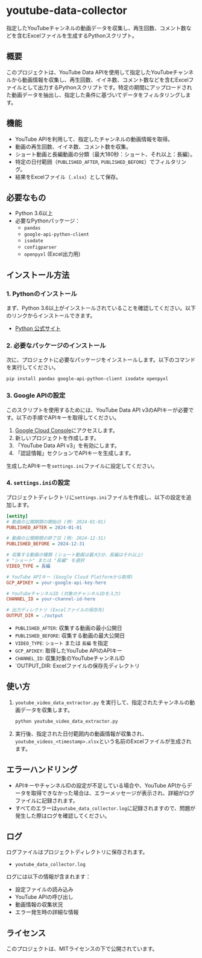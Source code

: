 # youtube-data-collector

指定したYouTubeチャンネルの動画データを収集し、再生回数、コメント数などを含むExcelファイルを生成するPythonスクリプト。

## 概要

このプロジェクトは、YouTube Data APIを使用して指定したYouTubeチャンネルから動画情報を収集し、再生回数、イイネ数、コメント数などを含むExcelファイルとして出力するPythonスクリプトです。特定の期間にアップロードされた動画データを抽出し、指定した条件に基づいてデータをフィルタリングします。

## 機能

- YouTube APIを利用して、指定したチャンネルの動画情報を取得。
- 動画の再生回数、イイネ数、コメント数を収集。
- ショート動画と長編動画の分類（最大180秒：ショート、それ以上：長編）。
- 特定の日付範囲（`PUBLISHED_AFTER`, `PUBLISHED_BEFORE`）でフィルタリング。
- 結果をExcelファイル（`.xlsx`）として保存。

## 必要なもの

- Python 3.6以上
- 必要なPythonパッケージ：
  - `pandas`
  - `google-api-python-client`
  - `isodate`
  - `configparser`
  - `openpyxl` (Excel出力用)

## インストール方法

### 1. Pythonのインストール

まず、Python 3.6以上がインストールされていることを確認してください。以下のリンクからインストールできます。

- [Python 公式サイト](https://www.python.org/downloads/)

### 2. 必要なパッケージのインストール

次に、プロジェクトに必要なパッケージをインストールします。以下のコマンドを実行してください。

```bash
pip install pandas google-api-python-client isodate openpyxl
```

### 3. Google APIの設定

このスクリプトを使用するためには、YouTube Data API v3のAPIキーが必要です。以下の手順でAPIキーを取得してください。

1. [Google Cloud Console](https://console.developers.google.com/)にアクセスします。
2. 新しいプロジェクトを作成します。
3. 「YouTube Data API v3」を有効にします。
4. 「認証情報」セクションでAPIキーを生成します。

生成したAPIキーを`settings.ini`ファイルに設定してください。

### 4. `settings.ini`の設定

プロジェクトディレクトリに`settings.ini`ファイルを作成し、以下の設定を追加します。

```ini
[entity]
# 動画の公開期間の開始日 (例: 2024-01-01)
PUBLISHED_AFTER = 2024-01-01

# 動画の公開期間の終了日 (例: 2024-12-31)
PUBLISHED_BEFORE = 2024-12-31

# 収集する動画の種類 (ショート動画は最大3分、長編はそれ以上)
# "ショート" または "長編" を選択
VIDEO_TYPE = 長編

# YouTube APIキー (Google Cloud Platformから取得)
GCP_APIKEY = your-google-api-key-here

# YouTubeチャンネルID (対象のチャンネルIDを入力)
CHANNEL_ID = your-channel-id-here

# 出力ディレクトリ (Excelファイルの保存先)
OUTPUT_DIR = ./output
```

- `PUBLISHED_AFTER`: 収集する動画の最小公開日
- `PUBLISHED_BEFORE`: 収集する動画の最大公開日
- `VIDEO_TYPE`: `ショート` または `長編` を指定
- `GCP_APIKEY`: 取得したYouTube APIのAPIキー
- `CHANNEL_ID`: 収集対象のYouTubeチャンネルID
-  `OUTPUT_DIR: Excelファイルの保存先ディレクトリ

## 使い方

1. `youtube_video_data_extractor.py` を実行して、指定されたチャンネルの動画データを収集します。
   
   ```bash
   python youtube_video_data_extractor.py
   ```

2. 実行後、指定された日付範囲内の動画情報が収集され、`youtube_videos_<timestamp>.xlsx`という名前のExcelファイルが生成されます。

## エラーハンドリング

- APIキーやチャンネルIDの設定が不足している場合や、YouTube APIからデータを取得できなかった場合は、エラーメッセージが表示され、詳細がログファイルに記録されます。
- すべてのエラーは`youtube_data_collector.log`に記録されますので、問題が発生した際はログを確認してください。

## ログ

ログファイルはプロジェクトディレクトリに保存されます。

- `youtube_data_collector.log`

ログには以下の情報が含まれます：
- 設定ファイルの読み込み
- YouTube APIの呼び出し
- 動画情報の収集状況
- エラー発生時の詳細な情報

## ライセンス

このプロジェクトは、MITライセンスの下で公開されています。
